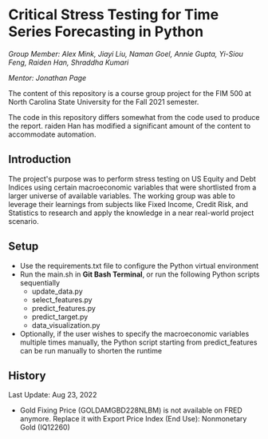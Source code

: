# Critical Stress Testing for Time Series Forecasting in Python

*Group Member: Alex Mink, Jiayi Liu, Naman Goel, Annie Gupta, Yi-Siou Feng, Raiden Han, Shraddha Kumari*

*Mentor: Jonathan Page*

The content of this repository is a course group project for the FIM 500 at North Carolina State University for the Fall 2021 semester.

The code in this repository differs somewhat from the code used to produce the report. raiden Han has modified a significant amount of the content to accommodate automation.

## Introduction

The project's purpose was to perform stress testing on US Equity and Debt Indices using certain macroeconomic variables that were shortlisted from a larger universe of available variables. The working group was able to leverage their learnings from subjects like Fixed Income, Credit Risk, and Statistics to research and apply the knowledge in a near real-world project scenario.

## Setup

- Use the requirements.txt file to configure the Python virtual environment
- Run the main.sh in **Git Bash Terminal**, or run the following Python scripts sequentially
  - update_data.py
  - select_features.py
  - predict_features.py
  - predict_target.py
  - data_visualization.py
- Optionally, if the user wishes to specify the macroeconomic variables multiple times manually, the Python script starting from predict_features can be run manually to shorten the runtime

## History

Last Update: Aug 23, 2022

- Gold Fixing Price (GOLDAMGBD228NLBM) is not available on FRED anymore. Replace it with Export Price Index (End Use): Nonmonetary Gold (IQ12260)

